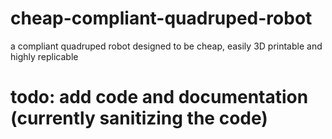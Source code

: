 # cheap-compliant-quadruped-robot
a compliant quadruped robot designed to be cheap, easily 3D printable and highly replicable
# todo: add code and documentation (currently sanitizing the code)
